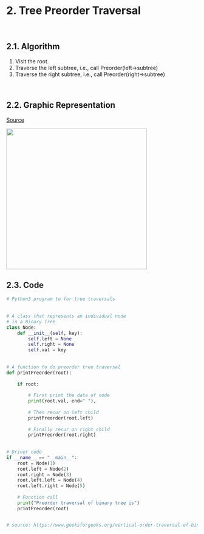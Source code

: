 # 2. Tree Preorder Traversal

<br/>

## 2.1. Algorithm
1. Visit the root.
2. Traverse the left subtree, i.e., call Preorder(left->subtree)
3. Traverse the right subtree, i.e., call Preorder(right->subtree) 

<br/>

## 2.2. Graphic Representation

[Source](https://builtin.com/software-engineering-perspectives/tree-traversal)

<img alt="" src="https://builtin.com/sites/www.builtin.com/files/inline-images/3_tree-traversal.gif" style="width: 370px;" />


<br/>

## 2.3. Code
```python
# Python3 program to for tree traversals
 
 
# A class that represents an individual node
# in a Binary Tree
class Node:
    def __init__(self, key):
        self.left = None
        self.right = None
        self.val = key
 
 
# A function to do preorder tree traversal
def printPreorder(root):
 
    if root:
 
        # First print the data of node
        print(root.val, end=" "),
 
        # Then recur on left child
        printPreorder(root.left)
 
        # Finally recur on right child
        printPreorder(root.right)
 
 
# Driver code
if __name__ == "__main__":
    root = Node(1)
    root.left = Node(2)
    root.right = Node(3)
    root.left.left = Node(4)
    root.left.right = Node(5)
 
    # Function call
    print("Preorder traversal of binary tree is")
    printPreorder(root)


# source: https://www.geeksforgeeks.org/vertical-order-traversal-of-binary-tree-using-map/

```
